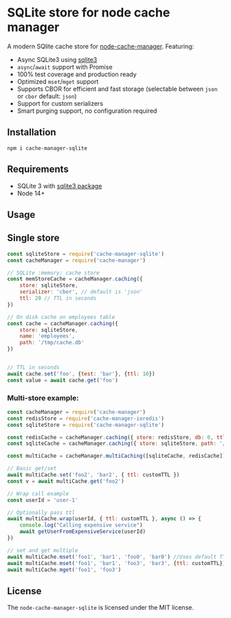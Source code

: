 # SQLite store for node cache manager

A modern SQlite cache store for [node-cache-manager](https://github.com/BryanDonovan/node-cache-manager). Featuring:

 - Async SQLite3 using [sqlite3](https://github.com/TryGhost/node-sqlite3)
 - `async`/`await` support with Promise
 - 100% test coverage and production ready
 - Optimized `mset`/`mget` support
 - Supports CBOR for efficient and fast storage (selectable between `json` or `cbor` default: `json`)
 - Support for custom serializers
 - Smart purging support, no configuration required

## Installation

```
npm i cache-manager-sqlite
```

## Requirements

 - SQLite 3 with [sqlite3 package](https://github.com/TryGhost/node-sqlite3)
 - Node 14+

## Usage

## Single store
```js
const sqliteStore = require('cache-manager-sqlite')
const cacheManager = require('cache-manager')

// SQLite :memory: cache store
const memStoreCache = cacheManager.caching({
    store: sqliteStore,
    serializer: 'cbor', // default is 'json'
    ttl: 20 // TTL in seconds
})

// On disk cache on employees table
const cache = cacheManager.caching({
    store: sqliteStore,
    name: 'employees',
    path: '/tmp/cache.db'
})


// TTL in seconds
await cache.set('foo', {test: 'bar'}, {ttl: 10})
const value = await cache.get('foo')
```

### Multi-store example:

```js
const cacheManager = require('cache-manager')
const redisStore = require('cache-manager-ioredis')
const sqliteStore = require('cache-manager-sqlite')

const redisCache = cacheManager.caching({ store: redisStore, db: 0, ttl: 600 })
const sqliteCache = cacheManager.caching({ store: sqliteStore, path: '/cache.db', name: 'users', ttl: 600 })

const multiCache = cacheManager.multiCaching([sqliteCache, redisCache])

// Basic get/set
await multiCache.set('foo2', 'bar2', { ttl: customTTL })
const v = await multiCache.get('foo2')

// Wrap call example
const userId = 'user-1'

// Optionally pass ttl
await multiCache.wrap(userId, { ttl: customTTL }, async () => {
    console.log("Calling expensive service")
    await getUserFromExpensiveService(userId)
})

// set and get multiple
await multiCache.mset('foo1', 'bar1', 'foo0', 'bar0') //Uses default TTL
await multiCache.mset('foo1', 'bar1', 'foo3', 'bar3', {ttl: customTTL})
await multiCache.mget('foo1', 'foo3')
```

## License

The `node-cache-manager-sqlite` is licensed under the MIT license.
